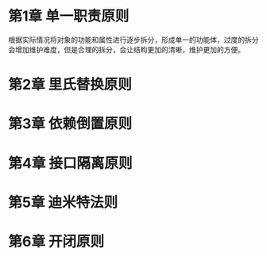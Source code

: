 # 第1章 单一职责原则 

根据实际情况将对象的功能和属性进行逐步拆分，形成单一的功能体，过度的拆分会增加维护难度，但是合理的拆分，会让结构更加的清晰，维护更加的方便。

# 第2章 里氏替换原则 

# 第3章 依赖倒置原则 

# 第4章 接口隔离原则 

# 第5章 迪米特法则 

# 第6章 开闭原则